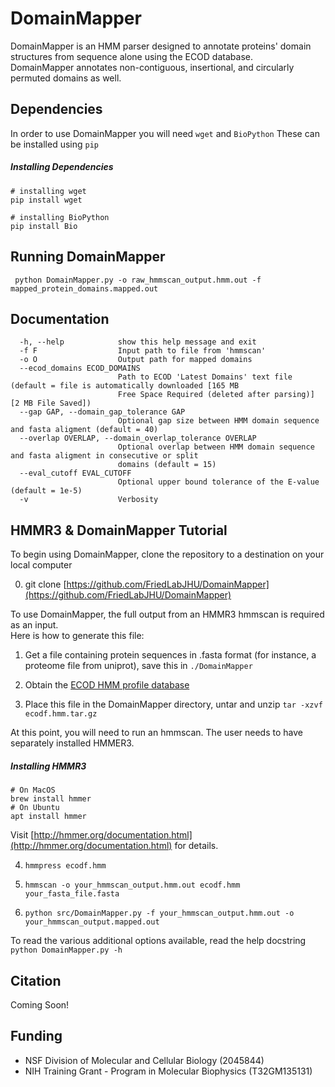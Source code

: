 # DomainMapper
DomainMapper is an HMM parser designed to annotate proteins' domain structures from sequence alone using the ECOD database.  
DomainMapper annotates non-contiguous, insertional, and circularly permuted domains as well.

## Dependencies

In order to use DomainMapper you will need ```wget``` and  ```BioPython```
These can be installed using ```pip```

##### Installing Dependencies
```
# installing wget
pip install wget

# installing BioPython
pip install Bio
```

## Running DomainMapper

``` python DomainMapper.py -o raw_hmmscan_output.hmm.out -f mapped_protein_domains.mapped.out```

## Documentation

```
  -h, --help            show this help message and exit
  -f F                  Input path to file from 'hmmscan'
  -o O                  Output path for mapped domains
  --ecod_domains ECOD_DOMAINS
                        Path to ECOD 'Latest Domains' text file (default = file is automatically downloaded [165 MB
                        Free Space Required (deleted after parsing)] [2 MB File Saved])
  --gap GAP, --domain_gap_tolerance GAP
                        Optional gap size between HMM domain sequence and fasta aligment (default = 40)
  --overlap OVERLAP, --domain_overlap_tolerance OVERLAP
                        Optional overlap between HMM domain sequence and fasta aligment in consecutive or split
                        domains (default = 15)
  --eval_cutoff EVAL_CUTOFF
                        Optional upper bound tolerance of the E-value (default = 1e-5)
  -v                    Verbosity
```

## HMMR3 & DomainMapper Tutorial

To begin using DomainMapper, clone the repository to a destination on your local computer

0) git clone [https://github.com/FriedLabJHU/DomainMapper](https://github.com/FriedLabJHU/DomainMapper)

To use DomainMapper, the full output from an HMMR3 hmmscan is required as an input.  
Here is how to generate this file:

1) Get a file containing protein sequences in .fasta format (for instance, a proteome file from uniprot), save this in ```./DomainMapper```

2) Obtain the [ECOD HMM profile database](http://prodata.swmed.edu/ecod/distributions/ecodf.hmm.tar.gz)

3) Place this file in the DomainMapper directory, untar and unzip ```tar -xzvf ecodf.hmm.tar.gz```

At this point, you will need to run an hmmscan.  The user needs to have separately installed HMMER3.

##### Installing HMMR3
```
# On MacOS
brew install hmmer
# On Ubuntu
apt install hmmer
```

Visit [http://hmmer.org/documentation.html](http://hmmer.org/documentation.html) for details.

4) ```hmmpress ecodf.hmm```

5) ```hmmscan -o your_hmmscan_output.hmm.out ecodf.hmm your_fasta_file.fasta```

6) ```python src/DomainMapper.py -f your_hmmscan_output.hmm.out -o your_hmmscan_output.mapped.out```

To read the various additional options available, read the help docstring
```python DomainMapper.py -h```

## Citation

Coming Soon!

## Funding

* NSF Division of Molecular and Cellular Biology (2045844)
* NIH Training Grant - Program in Molecular Biophysics (T32GM135131)
